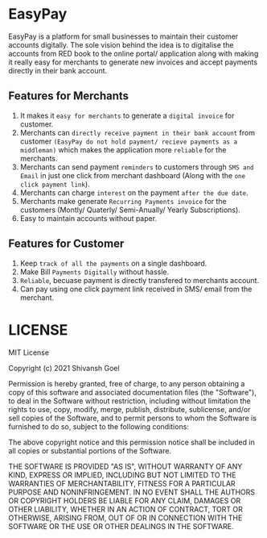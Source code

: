 # EasyPay

EasyPay is a platform for small businesses to maintain their customer accounts digitally. The sole vision behind the idea is to digitalise the accounts from RED book to the online portal/ application along with making it really easy for merchants to generate new invoices and accept payments directly in their bank account.

## Features for Merchants
1. It makes it `easy for merchants` to generate a `digital invoice` for customer.
2. Merchants can `directly receive payment in their bank account` from customer `(EasyPay do not hold payment/ recieve payments as a middleman)` which makes the application more `reliable` for the merchants.
3. Merchants can send payment `reminders` to customers through `SMS and Email` in just one click from merchant dashboard (Along with the `one click payment link`).
5. Merchants can charge `interest` on the payment `after the due date`.
6. Merchants make generate `Recurring Payments invoice` for the customers (Montly/ Quaterly/ Semi-Anually/ Yearly Subscriptions).
7. Easy to maintain accounts without paper.

## Features for Customer
1. Keep `track of all the payments` on a single dashboard. 
2. Make Bill `Payments Digitally` without hassle.
3. `Reliable`, becuase payment is directly transfered to merchants account.
4. Can pay using one click payment link received in SMS/ email from the merchant.

# LICENSE
MIT License

Copyright (c) 2021 Shivansh Goel

Permission is hereby granted, free of charge, to any person obtaining a copy
of this software and associated documentation files (the "Software"), to deal
in the Software without restriction, including without limitation the rights
to use, copy, modify, merge, publish, distribute, sublicense, and/or sell
copies of the Software, and to permit persons to whom the Software is
furnished to do so, subject to the following conditions:

The above copyright notice and this permission notice shall be included in all
copies or substantial portions of the Software.

THE SOFTWARE IS PROVIDED "AS IS", WITHOUT WARRANTY OF ANY KIND, EXPRESS OR
IMPLIED, INCLUDING BUT NOT LIMITED TO THE WARRANTIES OF MERCHANTABILITY,
FITNESS FOR A PARTICULAR PURPOSE AND NONINFRINGEMENT. IN NO EVENT SHALL THE
AUTHORS OR COPYRIGHT HOLDERS BE LIABLE FOR ANY CLAIM, DAMAGES OR OTHER
LIABILITY, WHETHER IN AN ACTION OF CONTRACT, TORT OR OTHERWISE, ARISING FROM,
OUT OF OR IN CONNECTION WITH THE SOFTWARE OR THE USE OR OTHER DEALINGS IN THE
SOFTWARE.

